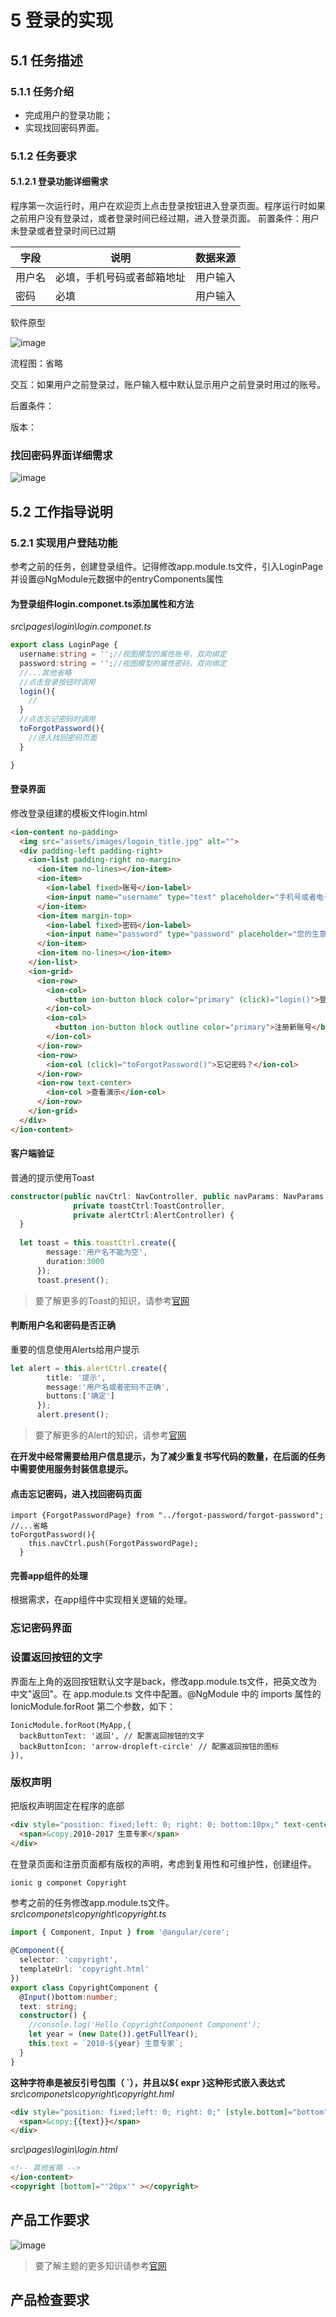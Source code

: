 # 5 登录的实现
## 5.1 任务描述
### 5.1.1 任务介绍
- 完成用户的登录功能；
- 实现找回密码界面。
### 5.1.2 任务要求
#### 5.1.2.1 登录功能详细需求
程序第一次运行时，用户在欢迎页上点击登录按钮进入登录页面。程序运行时如果之前用户没有登录过，或者登录时间已经过期，进入登录页面。
前置条件：用户未登录或者登录时间已过期

字段 | 说明 | 数据来源
---|---|---
用户名 |必填，手机号码或者邮箱地址|用户输入 
密码 | 必填 |用户输入

软件原型

![image](http://note.youdao.com/favicon.ico)

流程图：省略

交互：如果用户之前登录过，账户输入框中默认显示用户之前登录时用过的账号。

后置条件：


版本：
### 找回密码界面详细需求
![image](http://note.youdao.com/favicon.ico)

## 5.2 工作指导说明


### 5.2.1 实现用户登陆功能
参考之前的任务，创建登录组件。记得修改app.module.ts文件，引入LoginPage并设置@NgModule元数据中的entryComponents属性

#### 为登录组件login.componet.ts添加属性和方法
*src\pages\login\login.componet.ts*
```typescript
export class LoginPage {
  username:string = '';//视图模型的属性账号，双向绑定
  password:string = '';//视图模型的属性密码，双向绑定
  //...其他省略
  //点击登录按钮时调用
  login(){
    //
  }
  //点击忘记密码时调用
  toForgotPassword(){
    //进入找回密码页面
  }

}
```

#### 登录界面
修改登录组建的模板文件login.html
```html
<ion-content no-padding>
  <img src="assets/images/logoin_title.jpg" alt="">
  <div padding-left padding-right>
    <ion-list padding-right no-margin>
      <ion-item no-lines></ion-item>
      <ion-item>
        <ion-label fixed>账号</ion-label>
        <ion-input name="username" type="text" placeholder="手机号或者电子邮箱" [(ngModel)]="username"></ion-input>
      </ion-item>
      <ion-item margin-top>
        <ion-label fixed>密码</ion-label>
        <ion-input name="password" type="password" placeholder="您的生意专家登录密码" [(ngModel)]="password"></ion-input>
      </ion-item>
      <ion-item no-lines></ion-item>
    </ion-list>
    <ion-grid>
      <ion-row>
        <ion-col>
          <button ion-button block color="primary" (click)="login()">登录</button>
        </ion-col>
        <ion-col>
          <button ion-button block outline color="primary">注册新账号</button>
        </ion-col>
      </ion-row>
      <ion-row>
        <ion-col (click)="toForgotPassword()">忘记密码？</ion-col>
      </ion-row>
      <ion-row text-center>
        <ion-col >查看演示</ion-col>
      </ion-row>
    </ion-grid>
  </div>
</ion-content>
```

#### 客户端验证
普通的提示使用Toast
```typescript
constructor(public navCtrl: NavController, public navParams: NavParams,
              private toastCtrl:ToastController,
              private alertCtrl:AlertController) {
  }
  
  let toast = this.toastCtrl.create({
        message:'用户名不能为空',
        duration:3000
      });
      toast.present();
```

> 要了解更多的Toast的知识，请参考[官网](http://ionicframework.com/docs/components/#toast)

#### 判断用户名和密码是否正确

重要的信息使用Alerts给用户提示
```typescript
let alert = this.alertCtrl.create({
        title: '提示',
        message:'用户名或者密码不正确',
        buttons:['确定']
      });
      alert.present();
```
> 要了解更多的Alert的知识，请参考[官网](http://ionicframework.com/docs/components/#alert)

**在开发中经常需要给用户信息提示，为了减少重复书写代码的数量，在后面的任务中需要使用服务封装信息提示。**

#### 点击忘记密码，进入找回密码页面

```typescirpt
import {ForgotPasswordPage} from "../forgot-password/forgot-password";
//...省略
toForgotPassword(){
    this.navCtrl.push(ForgotPasswordPage);
  }
```

#### 完善app组件的处理 
根据需求，在app组件中实现相关逻辑的处理。

### 忘记密码界面

### 设置返回按钮的文字
界面左上角的返回按钮默认文字是back，修改app.module.ts文件，把英文改为中文"返回"。在 app.module.ts 文件中配置。@NgModule 中的 imports 属性的 IonicModule.forRoot 第二个参数，如下：

```typecript
IonicModule.forRoot(MyApp,{
  backButtonText: '返回', // 配置返回按钮的文字  
  backButtonIcon: 'arrow-dropleft-circle' // 配置返回按钮的图标
}),
```

### 版权声明
把版权声明固定在程序的底部
```html
<div style="position: fixed;left: 0; right: 0; bottom:10px;" text-center>
  <span>&copy;2010-2017 生意专家</span>
</div>
```
在登录页面和注册页面都有版权的声明，考虑到复用性和可维护性，创建组件。
```bash
ionic g componet Copyright
```
参考之前的任务修改app.module.ts文件。
*src\componets\copyright\copyright.ts*
```typescript
import { Component, Input } from '@angular/core';

@Component({
  selector: 'copyright',
  templateUrl: 'copyright.html'
})
export class CopyrightComponent {
  @Input()bottom:number;
  text: string;
  constructor() {
    //console.log('Hello CopyrightComponent Component');
    let year = (new Date()).getFullYear();
    this.text = `2010-${year} 生意专家`;
  }
}
```
**这种字符串是被反引号包围（ `），并且以${ expr }这种形式嵌入表达式**
*src\componets\copyright\copyright.hml*
```html
<div style="position: fixed;left: 0; right: 0;" [style.bottom]="bottom" text-center>
  <span>&copy;{{text}}</span>
</div>
```
*src\pages\login\login.html*
```html
<!-- 其他省略 -->
</ion-content>
<copyright [bottom]="'20px'" ></copyright>
```
## 产品工作要求

![image](http://note.youdao.com/favicon.ico)
> 要了解主题的更多知识请参考[官网](http://ionicframework.com/docs/theming/theming-your-app/)
## 产品检查要求
